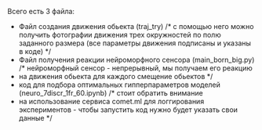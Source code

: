 Всего есть 3 файла:
 - Файл создания движения обьекта (traj_try) /* с помощью него можно получить фотографии движения
  трех окружностей по полю заданного размера (все параметры движения подписаны и указаны в коде) */
 - Файл получения реакции нейроморфного сенсора (main_born_big.py) /* нейроморфный сенсор - непрерывный, мы получаем его реакцию
 - на движения обьекта для каждого смещение обьектов */
 - код для подбора оптимальных гипперпараметров моделей (neuro_7discr_1fr_60.ipynb) /* стоит обратить внимание
 - на использование сервиса comet.ml для логгирования экспериментов - чтобы запустить код нужно будет указать свои данные */
